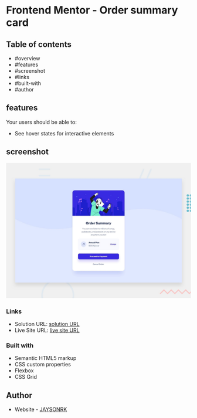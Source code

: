 # Frontend Mentor - Order summary card


## Table of contents

  - #overview
  - #features
  - #screenshot
  - #links
  - #built-with
  - #author


## features

Your users should be able to:

- See hover states for interactive elements


## screenshot

![Order summary card](./design/desktop-preview.jpg)


### Links

- Solution URL: [solution URL](https://github.com/JAYSONRK/Order-summary-component)
- Live Site URL: [live site URL](https://jaysonrk.github.io/Order-summary-component/)


### Built with

- Semantic HTML5 markup
- CSS custom properties
- Flexbox
- CSS Grid

## Author

- Website - [JAYSONRK](https://jaysonrk.com/)

